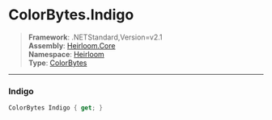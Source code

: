 # ColorBytes.Indigo

> **Framework**: .NETStandard,Version=v2.1  
> **Assembly**: [Heirloom.Core][0]  
> **Namespace**: [Heirloom][0]  
> **Type**: [ColorBytes][1]  

--------------------------------------------------------------------------------

### Indigo

```cs
ColorBytes Indigo { get; }
```

[0]: ../Heirloom.Core.md
[1]: Heirloom.ColorBytes.md
